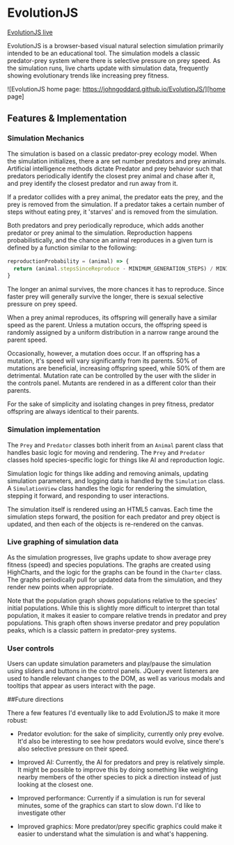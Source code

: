 # EvolutionJS

[EvolutionJS live][prodlink]

EvolutionJS is a browser-based visual natural selection simulation primarily intended to be an educational tool. The simulation models a classic predator-prey system where there is selective pressure on prey speed. As the simulation runs, live charts update with simulation data, frequently showing evolutionary trends like increasing prey fitness.

![EvolutionJS home page: https://johngoddard.github.io/EvolutionJS/][home page]

## Features & Implementation

### Simulation Mechanics

The simulation is based on a classic predator-prey ecology model. When the simulation initializes, there a are set number predators and prey animals. Artificial intelligence methods dictate Predator and prey behavior such that predators periodically identify the closest prey animal and chase after it, and prey identify the closest predator and run away from it.

If a predator collides with a prey animal, the predator eats the prey, and the prey is removed from the simulation. If a predator takes a certain number of steps without eating prey, it 'starves' and is removed from the simulation.

Both predators and prey periodically reproduce, which adds another predator or prey animal to the simulation. Reproduction happens probabilistically, and the chance an animal reproduces in a given turn is defined by a function similar to the following:

```javascript
reproductionProbability = (animal) => {
  return (animal.stepsSinceReproduce - MINIMUM_GENERATION_STEPS) / MINIMUM_GENERATION_STEPS;
}
```

The longer an animal survives, the more chances it has to reproduce. Since faster prey will generally survive the longer, there is sexual selective pressure on prey speed.

When a prey animal reproduces, its offspring will generally have a similar speed as the parent. Unless a mutation occurs, the offspring speed is randomly assigned by a uniform distribution in a narrow range around the parent speed.

Occasionally, however, a mutation does occur. If an offspring has a mutation, it's speed will vary significantly from its parents. 50% of mutations are beneficial, increasing offspring speed, while 50% of them are detrimental. Mutation rate can be controlled by the user with the slider in the controls panel. Mutants are rendered in as a different color than their parents.

For the sake of simplicity and isolating changes in prey fitness, predator offspring are always identical to their parents.

### Simulation implementation

The `Prey` and `Predator` classes both inherit from an `Animal` parent class that handles basic logic for moving and rendering. The `Prey` and `Predator` classes hold species-specific logic for things like AI and reproduction logic.

Simulation logic for things like adding and removing animals, updating simulation parameters, and logging data is handled by the `Simulation` class. A `SimulationView` class handles the logic for rendering the simulation, stepping it forward, and responding to user interactions.

The simulation itself is rendered using an HTML5 canvas. Each time the simulation steps forward, the position for each predator and prey object is updated, and then each of the objects is re-rendered on the canvas.

### Live graphing of simulation data

As the simulation progresses, live graphs update to show average prey fitness (speed) and species populations. The graphs are created using HighCharts, and the logic for the graphs can be found in the `Charter` class. The graphs periodically pull for updated data from the simulation, and they render new points when appropriate.

Note that the population graph shows populations relative to the species' initial populations. While this is slightly more difficult to interpret than total population, it makes it easier to compare relative trends in predator and prey populations. This graph often shows inverse predator and prey population peaks, which is a classic pattern in predator-prey systems.

### User controls

Users can update simulation parameters and play/pause the simulation using sliders and buttons in the control panels. JQuery event listeners are used to handle relevant changes to the DOM, as well as various modals and tooltips that appear as users interact with the page.

##Future directions

There a few features I'd eventually like to add EvolutionJS to make it more robust:

- Predator evolution: for the sake of simplicity, currently only prey evolve. It'd also be interesting to see how predators would evolve, since there's also selective pressure on their speed.

- Improved AI: Currently, the AI for predators and prey is relatively simple. It might be possible to improve this by doing something like weighting nearby members of the other species to pick a direction instead of just looking at the closest one.

- Improved performance: Currently if a simulation is run for several minutes, some of the graphics can start to slow down. I'd like to investigate other

- Improved graphics: More predator/prey specific graphics could make it easier to understand what the simulation is and what's happening. 

[prodlink]: https://johngoddard.github.io/EvolutionJS/
[home page]: ./docs/screenshots/evojs.png "EvolutionJS home page"
